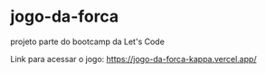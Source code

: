 # jogo-da-forca
projeto parte do bootcamp da Let's Code

Link para acessar o jogo: https://jogo-da-forca-kappa.vercel.app/
